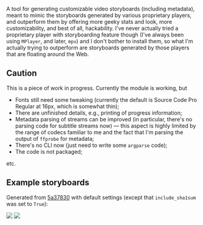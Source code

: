 A tool for generating customizable video storyboards (including metadata), meant to mimic the storyboards generated by various proprietary players, and outperform them by offering more geeky stats and look, more customizability, and best of all, hackability. I've never actually tried a proprietary player with storyboarding feature though (I've always been using `MPlayer`, and later, `mpv`) and I don't bother to install them, so what I'm actually trying to outperform are storyboards generated by those players that are floating around the Web.

## Caution

This is a piece of work in progress. Currently the module is working, but

* Fonts still need some tweaking (currently the default is Source Code Pro Regular at 16px, which is somewhat thin);
* There are unfinished details, e.g., printing of progress information;
* Metadata parsing of streams can be improved (in particular, there's no parsing code for subtitle streams now) — this aspect is highly limited by the range of codecs familiar to me and the fact that I'm parsing the output of `ffprobe` for metadata;
* There's no CLI now (just need to write some `argparse` code);
* The code is not packaged;

etc.

## Example storyboards

Generated from [5a37830](https://github.com/zmwangx/storyboard/commit/5a37830) with default settings (except that `include_sha1sum` was set to `True`):

![](http://i.imgur.com/6dndrY9.png)
![](http://i.imgur.com/jiJTF6w.png)
